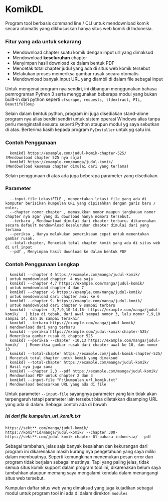 # KomikDL
Program tool berbasis command line / CLI untuk mendownload komik secara otomatis yang dikhususkan hanya situs web komik di Indonesia. 

### Fitur yang ada untuk sekarang
  * Mendownload chapter suatu komik dengan input url yang dimaksud 
  * Mendownload **keseluruhan** chapter
  * Menyimpan hasil download ke dalam bentuk PDF
  * Mencetak total chapter judul yang ada di situs web komik tersebut
  * Melakukan proses memeriksa gambar rusak secara otomatis
  * Mendownload banyak input URL yang diambil di dalam file sebagai input

Untuk mengenai program nya sendiri, ini dibangun menggunakan bahasa pemrograman Python 3 
serta menggunakan beberapa modul yang bukan built-in dari python seperti 
`cfscrape, requests, tldextract, PIL, BeautifulSoup`

Selain dalam bentuk python, program ini juga disediakan stand-alone program nya alias berdiri sendiri 
untuk sistem operasi Windows alias tanpa perlu menginstall sesuatu seperti Python ataupun modul yg saya 
sebutkan di atas. Berterima kasih kepada program `PyInstaller` untuk yg satu ini.

### Contoh Penggunaan
```
  komikdl https://example.com/judul-komik-chapter-525/         (Mendownload chapter 525 nya saja)
  komikdl https://example.com/manga/judul-komik/               (Mendownload kesemua chapter dimulai dari yang terlama)
```

Selain penggunaan di atas ada juga beberapa parameter yang disediakan.
### Parameter
```
  --input-file LokasiFILE , menyertakan lokasi file yang ada di komputer berisikan kumpulan URL yang dipisahkan dengan garis baru / enter.
  --chapter nomor_chapter , memasukkan nomor maupun jangkauan nomor chapter nya agar yang di download hanya nomor2 tersebut.
  --terbaru , Mendownload dimulai dari chapter terbaru. dikarenakan secara default mendownload keseluruhan chapter dimulai dari yang terlama 
  --periksa , Hanya melakukan pemeriksaan cepat untuk menentukan gambar rusak.
  --total-chapter, Mencetak total chapter komik yang ada di situs web di url input
  --pdf , Menyimpan hasil download ke dalam bentuk PDF
```

### Contoh Penggunaan Lengkap
```
  komikdl --chapter 4 https://example.com/manga/judul-komik/                  | untuk mendownload chapter  4 nya saja
  komikdl --chapter 4,7 https://example.com/manga/judul-komik/                | untuk mendownload chapter 4 dan 7
  komikdl --chapter -6 https://example.com/manga/judul-komik/                 | untuk mendownload dari chapter awal ke 6
  komikdl --chapter 9- https://example.com/manga/judul-komik/                 | untuk mendownload dari chapter 9 sampai terbaru
  komikdl --chapter -3,7,9,10-14,16- https://example.com/manga/judul-komik/   | bisa di tebak, dari awal sampai nomor 3, lalu nomor 7,9,10 sampai 14, dan 16 sampai terakhir
  komikdl --terbaru https://example.com/manga/judul-komik/                    | mendownload dari yang terbaru
  komikdl --periksa https://example.com/judul-komik-chapter-525/              | Memeriksa gambar rusak di chapter 525
  komikdl --periksa --chapter -10,13 https://example.com/manga/judul-komik/   | Memeriksa gambar rusak dari chapter awal ke 10, dan nomor 13
  komikdl --total-chapter https://example.com/judul-komik-chapter-525/        | Mencetak total chapter untuk komik yang dimaksud
  komikdl --total-chapter https://example.com/manga/judul-komik/              | Hasil nya juga sama
  komikdl --chapter 2,3 --pdf https://example.com/manga/judul-komik/          | Mendownload PDF untuk chapter 2 dan 3
  komikdl --input-file "F:\kumpulan_url_komik.txt"                            | Mendownload bedasarkan URL yang ada di file 
```

Untuk parameter `--input-file` sayangnya parameter yang lain tidak akan terpengaruh tetapi parameter lain tersebut
bisa diletakkan disamping URL yang ada di dalam. Sebagai contoh ada di bawah
##### Isi dari file kumpulan_url_komik.txt
```
https://sekt**.com/manga/judul-komik/ 
https://komi**id/manga/judul-komik/ --chapter 300-
https://sekt**.com/judul-komik-chapter-01-bahasa-indonesia/ --pdf
```

Sebagai tambahan, jelas saja banyak kesalahan dan kekurangan dari program ini dikarenakan masih kurang nya pengetahuan yang 
saya miliki dalam membuatnya. Seperti kemungkinan menemukan pesan error dan program tidak berjalan sebagai mestinya.
Tapi yang paling jelas, tidak semua situs komik support dalam program tool ini, dikarenakan belum saya tambahkan 
ataupun memang saya mengalami kendala dalam menangangi situs web tersebut. 

Kumpulan daftar situs web yang dimaksud yang juga kujadikan sebagai modul untuk program tool ini ada di dalam direktori `modules`

